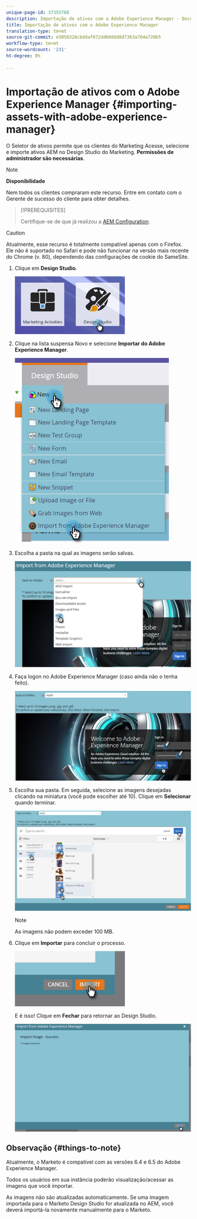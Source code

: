 ```yaml
---
unique-page-id: 37355768
description: Importação de ativos com a Adobe Experience Manager - Documentos do Marketing - Documentação do produto
title: Importação de ativos com o Adobe Experience Manager
translation-type: tm+mt
source-git-commit: e5050328cbddaf072dd60ddd8d7363a704e720b5
workflow-type: tm+mt
source-wordcount: '231'
ht-degree: 0%

---
```



# Importação de ativos com o Adobe Experience Manager {#importing-assets-with-adobe-experience-manager}

O Seletor de ativos permite que os clientes do Marketing Acesse, selecione e importe ativos AEM no Design Studio do Marketing. **Permissões de administrador são necessárias**.

>[!NOTE]
>
>**Disponibilidade**
>
>Nem todos os clientes compraram este recurso. Entre em contato com o Gerente de sucesso do cliente para obter detalhes.

>[!PREREQUISITES]
>
>Certifique-se de que já realizou a [AEM Configuration](/help/marketo/product-docs/core-marketo-concepts/miscellaneous/configuring-adobe-experience-manager-integration.md).

>[!CAUTION]
>
>Atualmente, esse recurso é totalmente compatível apenas com o Firefox. Ele não é suportado no Safari e pode não funcionar na versão mais recente do Chrome (v. 80), dependendo das configurações de cookie do SameSite.

1. Clique em **Design Studio**.

   ![](assets/one-1.png)

1. Clique na lista suspensa Novo e selecione **Importar do Adobe Experience Manager**.

   ![](assets/two-1.png)

1. Escolha a pasta na qual as imagens serão salvas.

   ![](assets/three-1.png)

1. Faça logon no Adobe Experience Manager (caso ainda não o tenha feito).

   ![](assets/four-1.png)

1. Escolha sua pasta. Em seguida, selecione as imagens desejadas clicando na miniatura (você pode escolher até 10). Clique em **Selecionar** quando terminar.

   ![](assets/five.png)

   >[!NOTE]
   >
   >As imagens não podem exceder 100 MB.

1. Clique em **Importar** para concluir o processo.

   ![](assets/six-1.png)

   E é isso! Clique em **Fechar** para retornar ao Design Studio.

   ![](assets/seven-1.png)

## Observação {#things-to-note}

Atualmente, o Marketo é compatível com as versões 6.4 e 6.5 do Adobe Experience Manager.

Todos os usuários em sua instância poderão visualização/acessar as imagens que você importar.

As imagens não são atualizadas automaticamente. Se uma imagem importada para o Marketo Design Studio for atualizada no AEM, você deverá importá-la novamente manualmente para o Marketo.
